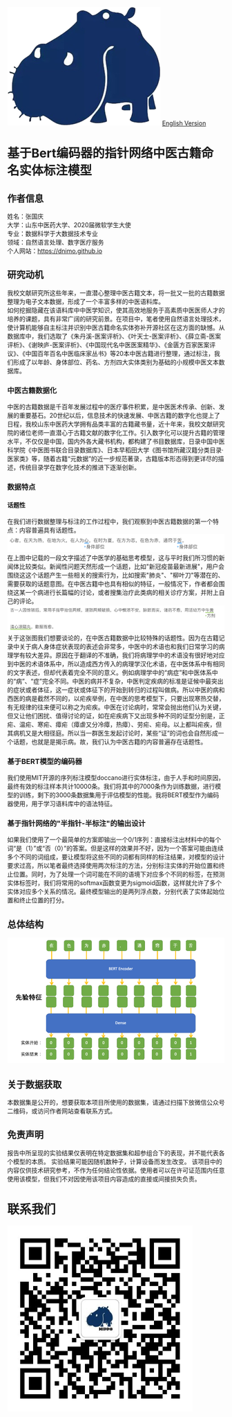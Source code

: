 ![loge](img/loge-1.png)
[English Version](README_EN.md)
# 基于Bert编码器的指针网络中医古籍命名实体标注模型
## 作者信息
姓名：张国庆  
大学：山东中医药大学、2020届微软学生大使  
专业：数据科学于大数据技术专业  
领域：自然语言处理、数字医疗服务  
个人网站：https://dnimo.github.io
## 研究动机
我校文献研究所这些年来，一直潜心整理中医古籍文本，将一批又一批的古籍数据整理为电子文本数据，形成了一个丰富多样的中医语料库。  
如何挖掘隐藏在该语料库中中医学知识，使其高效地服务于高素质中医医师人才的培养的课题，具有非常广阔的研究前景。在项目中，笔者使用自然语言处理技术，使计算机能够自主标注并识别中医古籍命名实体弥补开源社区在这方面的缺憾。从数据库中，我们选取了《朱丹溪-医案评析》、《叶天士-医案评析》、《薛立斋-医案评析》、《谢映庐-医案评析》、《中国现代名中医医案精华》、《金匮方百家医案评议》、《中国百年百名中医临床家丛书》等20本中医古籍进行整理，通过标注，我们形成了以年龄、身体部位、药名、方剂四大实体类别为基础的小规模中医文本数据库。  
### 中医古籍数据化
中医的古籍数据是千百年发展过程中的医疗事件积累，是中医医术传承、创新、发展的重要基石。20世纪以后，信息技术的快速发展、中医古籍的数字化也提上了日程，我校山东中医药大学拥有品类丰富的古籍藏书量，近十年来，我校文献研究院的诸位老师一直潜心于古籍文献的数字化工作。引入数字化可以提升古籍的管理水平，不仅仅是中国，国内外各大藏书机构，都构建了书目数据库，日录中国中医科学院《中医图书联合目录数据库》、日本早稻田大学《图书馆所藏汉籍分类目录·医家类》等，随着古籍“元数据”的近一步规范著录，古籍版本形态得到更详尽的描述，传统目录学在数字化技术的推进下逐渐创新。  
### 数据特点
#### 话题性
在我们进行数据整理与标注的工作过程中，我们观察到中医古籍数据的第一个特点：内容普遍具有话题性。  
![figure 1](img/Picture1.png)  
在上图中记载的一段文字描述了中医学的基础思考模型，这与平时我们所习惯的新闻体比较类似。新闻性问题天然形成一个话题，比如"新冠疫苗最新进展"，用户会围绕这这个话题产生一些相关的搜索行为，比如搜索"肺炎"、"柳叶刀"等潜在的、需要获取的话题意图。在中医古籍中也具有相似的特征，一般情况下，作者都会围绕这某一个病进行长篇幅的讨论，或者搜集治疗此类病的相关诊疗方案，并附上自己的评论。  
![figure 2](img/Picture2.png)  
关于这张图我们想要谈论的，在中医古籍数据中比较特殊的话题性。因为在古籍记录中关于病人身体症状表现的表述会非常多，中医中的术语也和我们日常学习的病理学有较大差异。原因在于翻译的不准确，我们将病理学中的术语没有很好地对应到中医的术语体系中，所以造成西方传入的病理学汉化术语，在中医体系中有相同的文字表述，但却代表着完全不同的意义。例如病理学中的“病症”和中医体系中的“病”、“症”完全不同。中医的病并不复杂，中医判定疾病的标准是证候中最突出的症状或者体征，这一症状或体征下的开始到转归的过程叫做病。所以中医的病和西医的病是截然不同的，以疟疾举例，在中医的思考模型下，只要出现寒热交替，有无规律的往来便可以称之为疟疾。中医在讨论病时，常常会抛出他们认为关键，但又让他们困扰、值得讨论的证，如在疟疾病下又出现多种不同的证型分别是，正疟、温疟、寒疟、瘴疟（瘴虐又分冷瘴，热瘴）、劳疟、疟母。以上都叫疟疾，但其病机又是大相径庭。所以当一群医生发起讨论时，某些“证”的词也会自然形成一个话题，也就是是揭示病。故，我们认为中医古籍的内容普遍存在话题性。  
### 基于BERT模型的编码器
我们使用MIT开源的序列标注模型doccano进行实体标注，由于人手和时间原因，最终有效的标注样本共计10000条。我们将其中的7000条作为训练数据，进行模型的训练，剩下的3000条数据集用于评估模型的性能。我将BERT模型作为编码器使用，用于学习语料库中的语法特征。
### 基于指针网络的"半指针-半标注"的输出设计
如果我们使用了一个最简单的方案即输出一个0/1序列：直接标注出材料中的每个词“是（1）”或“否（0）”的答案。但是这样的效果并不好，因为一个答案可能由连续多个不同的词组成，要让模型将这些不同的词都有同样的标注结果，对模型的设计要求过高，所以笔者最终选择使用两次标注的方法，分别标注实体的开始位置和终止位置。同时，为了处理一个词可能在不同的语境下对应多个不同的标签，在预测实体标签时，我们将常用的softmax函数变更为sigmoid函数，这样就允许了多个实体对应多个关系的情况。最终模型输出的是两列浮点数，分别代表了实体起始位置和终止位置的打分。  
## 总体结构
![figure 3](img/Picture3.png)
## 关于数据获取
本数据集是公开的，想要获取本项目所使用的数据集，请通过扫描下放微信公众号二维码，或访问作者网站查看联系方式。
## 免责声明
报告中所呈现的实验结果仅表明在特定数据集和超参组合下的表现，并不能代表各个模型的本质。 实验结果可能因随机数种子，计算设备而发生改变。 该项目中的内容仅供技术研究参考，不作为任何结论性依据。使用者可以在许可证范围内任意使用该模型，但我们不对因使用该项目内容造成的直接或间接损失负责。
# 联系我们
![wechat](img/wechat_channel.jpg)